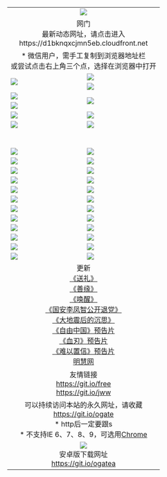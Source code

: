 ﻿<table>
  <tr></tr>
  <tr><td colspan=2 align=center><img src="https://cloud.githubusercontent.com/assets/11880933/13434984/f430fae2-e012-11e5-814f-c2df1e82b247.jpg" /></td></tr>
  <tr><td colspan=2 align=center>网门<br>最新动态网址，请点击进入
<br>https://d1bknqxcjmn5eb.cloudfront.net
    </td>
  </tr>
  <tr>
    <td colspan=2 align=center>* 微信用户，需手工复制到浏览器地址栏<br>或尝试点击右上角三个点，选择在浏览器中打开
    <!--br>* IE6打开动态网址须在选项中勾选TLS 1.0--></td>
  </tr>
  <tr>
    <td rowspan=2><a href="https://d1bknqxcjmn5eb.cloudfront.net/ogUP.aspx?name=11DKC.mp4&list=11DKC" target="_blank"><img src="https://d1bknqxcjmn5eb.cloudfront.net/Up/11DKC1.jpg" /></a></td> 
    <td><div><a href="https://d1bknqxcjmn5eb.cloudfront.net/ogUP.aspx?name=LRWS.mp4&list=LRWS" target="_blank"><img src="https://d1bknqxcjmn5eb.cloudfront.net/Up/LRWS.jpg" /></a></td>
   </tr>
  <tr>
    <td><a href="https://d1bknqxcjmn5eb.cloudfront.net/ogNiceVedio.aspx" target="_blank"><img src="https://d1bknqxcjmn5eb.cloudfront.net/Up/11TGKDY.jpg" /></a></td>
  </tr>
  <tr>
    <td><a href="https://d1bknqxcjmn5eb.cloudfront.net/ogUP.aspx?name=JQR.mp4&count=2" target="_blank"><img src="https://d1bknqxcjmn5eb.cloudfront.net/Up/JQR.jpg" /></a></td>   
    <td rowspan=2><a href="https://d1bknqxcjmn5eb.cloudfront.net/ogUP.aspx?name=JP.mp4&count=9" target="_blank"><img src="https://d1bknqxcjmn5eb.cloudfront.net/Up/JP.jpg" /></td>
  </tr>
  <tr>
    <td><a href="https://d1bknqxcjmn5eb.cloudfront.net/ogUP.aspx?name=WH.mp4" target="_blank"><img src="https://d1bknqxcjmn5eb.cloudfront.net/Up/WH.jpg" /></a></td>
  </tr>
  <tr>
    <td><a href="https://d1bknqxcjmn5eb.cloudfront.net/ogUP.aspx?name=SSZJ.mp4&list=SSZJ" target="_blank"><img src="https://d1bknqxcjmn5eb.cloudfront.net/Up/SSZJ.jpg" /></a></td>
    <td><a href="https://d1bknqxcjmn5eb.cloudfront.net/ogUP.aspx?name=WLSH.mp4&count=2" target="_blank"><img src="https://d1bknqxcjmn5eb.cloudfront.net/Up/WLSH.jpg" /></a</td>
  </tr>
  <tr>
    <td><a href="https://d1bknqxcjmn5eb.cloudfront.net/ogUP.aspx?name=ZY.mp4&count=2015|16" target="_blank"><img src="https://d1bknqxcjmn5eb.cloudfront.net/Up/ZY.jpg" /></a</td>
    <td><a href="https://d1bknqxcjmn5eb.cloudfront.net/ogUP.aspx?name=XTFY.mp4&count=B|2,A|24" target="_blank"><img src="https://d1bknqxcjmn5eb.cloudfront.net/Up/XTFY.jpg" /></a></td>
  </tr>
  <tr height="40">
  </tr>
  <tr>
    <td><a href="https://d1bknqxcjmn5eb.cloudfront.net/ogUP.aspx?name=4EE/QQ.mp4&list=4EEQQ" target="_blank"><img src="https://d1bknqxcjmn5eb.cloudfront.net/Up/4EE/QQ0.jpg"/></a></td>
    <td><a href="https://d1bknqxcjmn5eb.cloudfront.net/ogUP.aspx?name=4EE/HQ.mp4&list=4EEHQ" target="_blank"><img src="https://d1bknqxcjmn5eb.cloudfront.net/Up/4EE/HQ0.jpg"/></a></td>
  </tr>
  <tr>
    <td><a href="https://d1bknqxcjmn5eb.cloudfront.net/ogUP.aspx?name=4EE/ZG.mp4&list=4EEZG" target="_blank"><img src="https://d1bknqxcjmn5eb.cloudfront.net/Up/4EE/ZG0.jpg"/></a></td>
    <td><a href="https://d1bknqxcjmn5eb.cloudfront.net/ogUP.aspx?name=4EE/DJ.mp4&list=4EEDJ" target="_blank"><img src="https://d1bknqxcjmn5eb.cloudfront.net/Up/4EE/DJ0.jpg"/></a></td>
  </tr>
  <tr>
    <td><a href="https://d1bknqxcjmn5eb.cloudfront.net/ogUP.aspx?name=4EE/GX.mp4&list=4EEGX" target="_blank"><img src="https://d1bknqxcjmn5eb.cloudfront.net/Up/4EE/GX0.jpg"/></a></td>
    <td><a href="https://d1bknqxcjmn5eb.cloudfront.net/ogUP.aspx?name=4EE/HD.mp4&list=4EEHD" target="_blank"><img src="https://d1bknqxcjmn5eb.cloudfront.net/Up/4EE/HD0.jpg"/></a></td>
  </tr>
  <tr>
    <td><a href="https://d1bknqxcjmn5eb.cloudfront.net/ogUP.aspx?name=4EE/TX.mp4&list=4EETX" target="_blank"><img src="https://d1bknqxcjmn5eb.cloudfront.net/Up/4EE/TX0.jpg"/></a></td>
    <td><a href="https://d1bknqxcjmn5eb.cloudfront.net/ogUP.aspx?name=4EE/WZ.mp4&list=4EEWZ" target="_blank"><img src="https://d1bknqxcjmn5eb.cloudfront.net/Up/4EE/WZ0.jpg"/></a></td>
  </tr>
  <tr>
    <td><a href="https://d1bknqxcjmn5eb.cloudfront.net/onUP.aspx?name=https://d1ni6yqhqrtjo7.cloudfront.net/" target="_blank"><img src="https://d1bknqxcjmn5eb.cloudfront.net/Up/0DTW.jpg"/></a></td>
    <td><a href="https://d1bknqxcjmn5eb.cloudfront.net/onUP.aspx?name=https://d240ns8up8earz.cloudfront.net/acenter/" target="_blank"><img src="https://d1bknqxcjmn5eb.cloudfront.net/Up/0TDW.jpg" /></a></td>
  </tr>
  <tr>
    <td><a href="https://d1bknqxcjmn5eb.cloudfront.net/onUP.aspx?name=https://d4508d6vomz2p.cloudfront.net/gb/nsc413.htm" target="_blank"><img src="https://d1bknqxcjmn5eb.cloudfront.net/Up/0DJY.jpg" /></a></td>
    <td><a href="https://d1bknqxcjmn5eb.cloudfront.net/onUP.aspx?name=https://d4apjbhkuxer1.cloudfront.net/xtr/gb/prog204.html" target="_blank"><img src="https://d1bknqxcjmn5eb.cloudfront.net/Up/0XTR.jpg" /></a></td>
  </tr>
  <tr>
    <td><a href="https://d1bknqxcjmn5eb.cloudfront.net/onUP.aspx?name=https://d3aj00iefsmfgc.cloudfront.net/" target="_blank"><img src="https://d1bknqxcjmn5eb.cloudfront.net/Up/0MHW.jpg" /></a></td>
    <td><a href="https://d1bknqxcjmn5eb.cloudfront.net/onUP.aspx?name=https://d20wz7qt14x5d2.cloudfront.net/" target="_blank"><img src="https://d1bknqxcjmn5eb.cloudfront.net/Up/0ZJW.jpg" /></a></td>
  </tr>
  <tr>
    <td><a href="https://d1bknqxcjmn5eb.cloudfront.net/ogUP.aspx?name=0FG.zip" target="_blank"><img src="https://d1bknqxcjmn5eb.cloudfront.net/Up/0FG.jpg" /></a></td>
    <td><a href="https://d1bknqxcjmn5eb.cloudfront.net/ogUP.aspx?name=0FGA.apk" target="_blank"><img src="https://d1bknqxcjmn5eb.cloudfront.net/Up/0FGA.jpg" /></a></td>
  </tr>
  <tr>
    <td><a href="https://d1bknqxcjmn5eb.cloudfront.net/ogUP.aspx?name=0U.zip" target="_blank"><img src="https://d1bknqxcjmn5eb.cloudfront.net/Up/0U.jpg" /></a></td>
    <td><a href="https://d1bknqxcjmn5eb.cloudfront.net/ogUP.aspx?name=0UA.apk" target="_blank"><img src="https://d1bknqxcjmn5eb.cloudfront.net/Up/0UA.jpg" /></a></td>
  </tr>
  <tr>
    <td><a href="https://d1bknqxcjmn5eb.cloudfront.net/ogUP.aspx?name=0iPPOTV.zip" target="_blank"><img src="https://d1bknqxcjmn5eb.cloudfront.net/Up/0iPPOTV.jpg" /></a></td>
    <td><a href="https://d1bknqxcjmn5eb.cloudfront.net/ogUP.aspx?name=0iNTD.apk" target="_blank"><img src="https://d1bknqxcjmn5eb.cloudfront.net/Up/0iNTD.jpg" /></a></td>
  </tr>
  <tr>
    <td><a href="https://d1bknqxcjmn5eb.cloudfront.net/ogNice.aspx" target="_blank"><img src="https://d1bknqxcjmn5eb.cloudfront.net/Up/0WCYY.jpg" /></a></td>
    <td><a href="https://d1bknqxcjmn5eb.cloudfront.net/onCO.aspx?list=XWPL&mode=" target="_blank"><img src="https://d1bknqxcjmn5eb.cloudfront.net/Up/0WZTT.jpg" /></a></td> 
  </tr>
  <tr>
    <td><a href="https://d1bknqxcjmn5eb.cloudfront.net/ogDY.aspx" target="_blank"><img src="https://d1bknqxcjmn5eb.cloudfront.net/Up/0FK.jpg" /></a></td>
    <td><a href="https://d1bknqxcjmn5eb.cloudfront.net/ogST.aspx" target="_blank"><img src="https://d1bknqxcjmn5eb.cloudfront.net/Up/0ST.jpg" /></a></td> 
  </tr>
  <tr>
    <td colspan=2 align=center>更新<br>
      <a href="https://d1bknqxcjmn5eb.cloudfront.net/ogUP.aspx?name=4ESL.mp4" target="_blank">《送礼》</a><br>
      <a href="https://d1bknqxcjmn5eb.cloudfront.net/ogUP.aspx?name=4ESY.mp4" target="_blank">《善缘》</a><br>
      <a href="https://d1bknqxcjmn5eb.cloudfront.net/ogUP.aspx?name=4EHX.mp4" target="_blank">《唤醒》</a><br>
      <a href="https://d1bknqxcjmn5eb.cloudfront.net/ogUP.aspx?name=4LFZ.mp4" target="_blank">《国安李凤智公开退党》</a><br>
      <a href="https://d1bknqxcjmn5eb.cloudfront.net/ogUP.aspx?name=4DDZHDCS.mp4" target="_blank">《大地震后的沉思》</a><br>
      <a href="https://d1bknqxcjmn5eb.cloudfront.net/ogUP.aspx?name=11ZYZG0.mp4" target="_blank">《自由中国》预告片</a><br>
      <a href="https://d1bknqxcjmn5eb.cloudfront.net/ogUP.aspx?name=11XR.mp4" target="_blank">《血刃》预告片</a><br>
      <a href="https://d1bknqxcjmn5eb.cloudfront.net/ogUP.aspx?name=11NYZX.mp4&count=2" target="_blank">《难以置信》预告片</a><br>
      <a href="https://d1bknqxcjmn5eb.cloudfront.net/onUP.aspx?name=https://www.minghui.org/" target="_blank">明慧网</a>
    </td>
  </tr>
  <tr>
    <td colspan=2 align=center>友情链接<br>
      <a href="https://git.io/free" target="_blank">https://git.io/free</a><br>
      <a href="https://git.io/jww" target="_blank">https://git.io/jww</a></td>
    </td>
  </tr>
  <tr>
    <td colspan=2 align=center>可以持续访问本站的永久网址，请收藏<br/><a href="https://git.io/ogate" target="_blank">https://git.io/ogate</a><br/>* http后一定要跟s<br/>* 不支持IE 6、7、8、9，可选用<a href="https://d1bknqxcjmn5eb.cloudfront.net/ogUP.aspx?name=0ChromePortable.zip">Chrome</a></td>
  </tr>
  <tr>
    <td colspan=2 align=center><a href="https://d1bknqxcjmn5eb.cloudfront.net/ogUP.aspx?name=0oGate.apk" target="_blank"><img src="https://cloud.githubusercontent.com/assets/11880933/13720399/75e143ee-e842-11e5-9f0a-1421f423c80f.jpg" /></a><br>安卓版下载网址<br><a href="https://git.io/ogatea">https://git.io/ogatea</a></td>
  </tr>
  <!--tr>
    <td colspan=2 align=center>可能失效的动态网址
    </td>
  </tr-->
</table>
